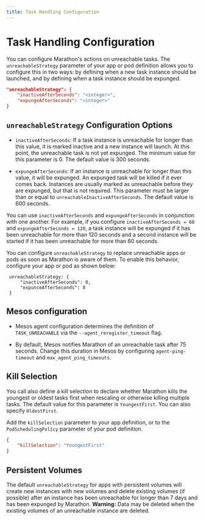 ```yaml
---
title: Task Handling Configuration
---
```


# Task Handling Configuration

You can configure Marathon's actions on unreachable tasks. The `unreachableStrategy` parameter of your app or pod definition allows you to configure this in two ways: by defining when a new task instance should be launched, and by defining when a task instance should be expunged.

```json
"unreachableStrategy": {
    "inactiveAfterSeconds": "<integer>",
    "expungeAfterSeconds": "<integer>"
}
```

## `unreachableStrategy` Configuration Options

- `inactiveAfterSeconds`: If a task instance is unreachable for longer than this value, it is marked inactive and a new instance will launch. At this point, the unreachable task is not yet expunged. The minimum value for this parameter is 0. The default value is 300 seconds.

- `expungeAfterSeconds`: If an instance is unreachable for longer than this value, it will be expunged. An expunged task will be killed if it ever comes back. Instances are usually marked as unreachable before they are expunged, but that is not required. This parameter must be larger than or equal to `unreachableInactiveAfterSeconds`. The default value is 600 seconds.

You can use `inactiveAfterSeconds` and `expungeAfterSeconds` in conjunction with one another. For example, if you configure `inactiveAfterSeconds = 60` and `expungeAfterSeconds = 120`, a task instance will be expunged if it has been unreachable for more than 120 seconds and a second instance will be started if it has been unreachable for more than 60 seconds.

You can configure `unreachableStrategy` to replace unreachable apps or pods as soon as Marathon is aware of them. To enable this behavior, configure your app or pod as shown below:
```
 unreachableStrategy: {
     "inactiveAfterSeconds": 0,
     "expunceAfterSeconds": 0
 }
 ```

## Mesos configuration

- Mesos agent configuration determines the definition of `TASK_UNREACHABLE` via the `--agent_reregister_timeout` flag.

- By default, Mesos notifies Marathon of an unreachable task after 75 seconds. Change this duration in Mesos by configuring `agent-ping-timeout` and `max_agent_ping_timeouts`.

## Kill Selection
You call also define a kill selection to declare whether Marathon kills the youngest or oldest tasks first when rescaling or otherwise killing multiple tasks. The default value for this parameter is `YoungestFirst`. You can also specify `OldestFirst`.

Add the `killSelection` parameter to your app definition, or to the `PodSchedulingPolicy` parameter of your pod definition.

```json
{
    "killSelection": "YoungestFirst"
}
```

## Persistent Volumes

The default `unreachableStrategy` for apps with persistent volumes will create new instances with new volumes and delete existing volumes (if possible) after an instance has been unreachable for longer than 7 days and has been expunged by Marathon. **Warning:** Data may be deleted when the existing volumes of an unreachable instance are deleted.
